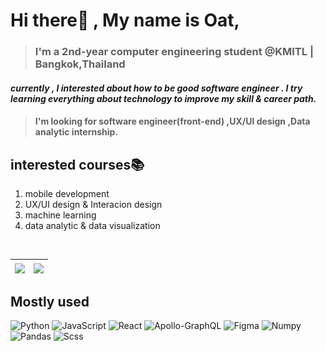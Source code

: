# Hi there👋 , My name is Oat,
> ### I'm a 2nd-year computer engineering student @KMITL | Bangkok,Thailand


#### *currently , I interested about how to be good software engineer . I try learning everything about technology to improve my skill & career path.* 
> #### I'm looking for software engineer(front-end) ,UX/UI design ,Data analytic internship.

## interested courses📚
1. mobile development
2. UX/UI design & Interacion design
3. machine learning 
4. data analytic & data visualization

<br />

[//]: ![](./profile-3d-contrib/profile-south-season-animate.svg)


| <img align="center" src="https://github-readme-stats.vercel.app/api/top-langs/?username=aphisit-ths&layout=compact&hide_border=true"  /> | <img align="center" src="https://github-readme-stats.vercel.app/api?username=aphisit-ths&show_icons=true&hide_border=true" /> |
| ------------- | ------------- |

## Mostly used
![Python](https://img.shields.io/badge/Python-3776AB?style=for-the-badge&logo=python&logoColor=white)
![JavaScript](https://img.shields.io/badge/JavaScript-323330?style=for-the-badge&logo=javascript&logoColor=F7DF1E)
![React](https://img.shields.io/badge/react-%2320232a.svg?style=for-the-badge&logo=react&logoColor=%2361DAFB) 
![Apollo-GraphQL](https://img.shields.io/badge/-ApolloGraphQL-311C87?style=for-the-badge&logo=apollo-graphql)
![Figma](https://img.shields.io/badge/figma-%23F24E1E.svg?style=for-the-badge&logo=figma&logoColor=white)
![Numpy](https://img.shields.io/badge/Numpy-777BB4?style=for-the-badge&logo=numpy&logoColor=white)
![Pandas](	https://img.shields.io/badge/Pandas-2C2D72?style=for-the-badge&logo=pandas&logoColor=white)
![Scss](https://img.shields.io/badge/Sass-CC6699?style=for-the-badge&logo=sass&logoColor=white)
<br />
